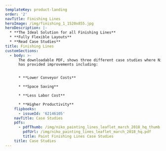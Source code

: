 ```yaml
---
templateKey: product-landing
order: '2'
navTitle: Finishing Lines
heroImage: /img/finishing_1_1520x855.jpg
heroDescription: |-
  * **The Ideal Solution for all Finishing Lines**
  * **Fully Flexible Layouts**
  * **Read Case Studies**
title: Finishing Lines
customSections:
  - body: >-
      The downloadable PDF, shows three different case studies where NikoTrack
      has provided improvements including:


      * **Lower Conveyor Costs**

      * **Space Saving**

      * **Less Labor Cost**

      * **Higher Productivity**
    flipbooks:
      - issueId: '62146105'
    navTitle: Case Studies
    pdfs:
      - pdfThumb: /img/niko_painting_lines_leaflet_march_2018_hq_thumb.jpg
        pdfUrl: /img/niko_painting_lines_leaflet_march_2018_hq.pdf
        title: Paint Finishing Lines Case Studies
    title: Case Studies
---
```


